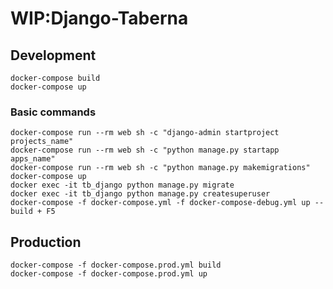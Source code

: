 # WIP:Django-Taberna

## Development

```
docker-compose build
docker-compose up
```

### Basic commands

```
docker-compose run --rm web sh -c "django-admin startproject projects_name"
docker-compose run --rm web sh -c "python manage.py startapp apps_name"
docker-compose run --rm web sh -c "python manage.py makemigrations"
docker-compose up
docker exec -it tb_django python manage.py migrate
docker exec -it tb_django python manage.py createsuperuser
docker-compose -f docker-compose.yml -f docker-compose-debug.yml up --build + F5
```

## Production

```
docker-compose -f docker-compose.prod.yml build
docker-compose -f docker-compose.prod.yml up
```
